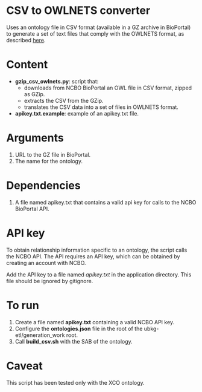 # CSV to OWLNETS converter

Uses an ontology file in CSV format (available in a GZ archive in BioPortal) to generate a set of text files that 
comply with the OWLNETS format, as described [here](https://github.com/callahantiff/PheKnowLator/blob/master/notebooks/OWLNETS_Example_Application.ipynb).

# Content
- **gzip_csv_owlnets.py**: script that:
  - downloads from NCBO BioPortal an OWL file in CSV format, zipped as GZip.
  - extracts the CSV from the GZip.
  - translates the CSV data into a set of files in OWLNETS format.
- **apikey.txt.example**: example of an apikey.txt file.

# Arguments
1. URL to the GZ file in BioPortal.
2. The name for the ontology.

# Dependencies
1. A file named apikey.txt that contains a valid api key for calls to the NCBO BioPortal API.

# API key
To obtain relationship information specific to an ontology, the script 
calls the NCBO API. The API requires an API key, which can be obtained by creating
an account with NCBO. 

Add the API key to a file named *apikey.txt* in the application directory.
This file should be ignored by gitignore.

# To run
1. Create a file named **apikey.txt** containing a valid NCBO API key.
2. Configure the **ontologies.json** file in the root of the ubkg-etl/generation_work root.
3. Call **build_csv.sh** with the SAB of the ontology.

# Caveat
This script has been tested only with the XCO ontology.